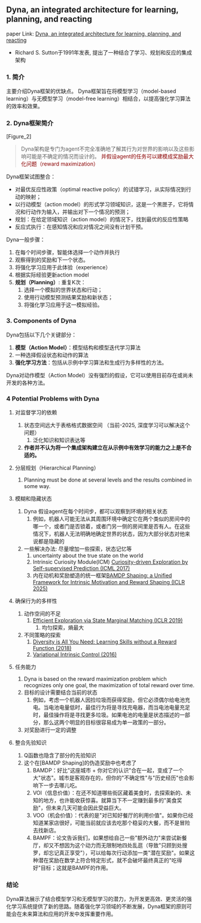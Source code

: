 ## Dyna, an integrated architecture for learning, planning, and reacting

paper Link: [Dyna, an integrated architecture for learning, planning, and reacting](https://dl.acm.org/doi/10.1145/122344.122377)
- Richard S. Sutton于1991年发表, 提出了一种结合了学习、规划和反应的集成架构

### 1. 简介

主要介绍Dyna框架的优缺点。
Dyna框架旨在将模型学习（model-based learning）与无模型学习（model-free learning）相结合，以提高强化学习算法的效率和效果。


### 2. Dyna框架简介
[Figure_2]

> Dyna架构是专门为agent不完全准确地了解其行为对世界的影响以及这些影响可能是不确定的情况而设计的。
> <font color=darkred>并假设agent的任务可以建模成奖励最大化问题（reward maximization）</font>

Dyna框架试图整合：
- 对最优反应性政策（optimal reactive policy）的试错学习，从实际情况到行动的映射；
- 以行动模型（action model）的形式学习领域知识，这是一个黑匣子，它将情况和行动作为输入，并输出对下一个情况的预测；
- 规划：在给定领域知识（action model）的情况下，找到最优的反应性策略
- 反应式执行：在感知情况和应对情况之间没有计划干预。

Dyna一般步骤：
1. 在每个时间步骤，智能体选择一个动作并执行
2. 观察得到的奖励和下一个状态。
3. 将强化学习应用于此体验（experience）
4. 根据实际经验更新action model
5. **规划（Planning）**: 重复K次：
   1. 选择一个模拟的世界状态和行动；
   2. 使用行动模型预测结果奖励和新状态；
   3. 将强化学习应用于这一模拟经验。

### 3. Components of Dyna

Dyna包括以下几个关键部分：
1. **模型（Action Model）**：模型结构和模型迭代学习算法
2. 一种选择假设状态和动作的算法
3. **强化学习方法**：包括从示例中学习算法和生成行为多样性的方法。

Dyna对动作模型（Action Model）没有强烈的假设，它可以使用目前存在或尚未开发的各种方法。

### 4 Potential Problems with Dyna

1. 对监督学习的依赖
   1. 状态空间远大于表格格式数据空间 （当前-2025, 深度学习可以解决这个问题）
      1. 泛化知识和知识表达等
   2. **作者并不认为将一个集成架构建立在从示例中有效学习的能力之上是不合适的。**

2. 分层规划（Hierarchical Planning）
   1. Planning must be done at several levels and the results combined in some way.

3. 模糊和隐藏状态
   1. Dyna 假设agent在每个时间步，都可以观察到环境的相关状态
      1. 例如，机器人可能无法从其周围环境中确定它在两个类似的房间中的哪一个，或者门是否锁着，或者门另一侧的房间里是否有人。在这些情况下，机器人无法明确地确定世界的状态，因为大部分状态对他来说都是隐藏的
   2. 一些解决办法: 尽量增加一些探索，状态记忆等
      1. uncertainty about the true state on the world
      2. Intrinsic Curiosity Module(ICM) [ Curiosity-driven Exploration by Self-supervised Prediction (ICML 2017)](https://pathak22.github.io/noreward-rl/)
      3. 内在动机和奖励塑造的统一框架[BAMDP Shaping: a Unified Framework for Intrinsic Motivation and Reward Shaping (ICLR 2025)](https://arxiv.org/abs/2409.05358)

4. 确保行为的多样性
   1. 动作空间的不足
      1. [Efficient Exploration via State Marginal Matching (ICLR 2019)](https://sites.google.com/view/state-marginal-matching)
         1. 均匀探索，熵最大
   2. 不同策略的探索
      1. [Diversity is All You Need: Learning Skills without a Reward Function (2018)](https://arxiv.org/abs/1802.06070)
      2. [Variational Intrinsic Control (2016)](https://arxiv.org/abs/1611.07507)

5. 任务能力
   1. Dyna is based on the reward maximization problem which recognizes only one goal, the maximization of total reward over time.
   2. 目标的设计需要结合当前的状态
      1. 例如，考虑一个机器人因捡垃圾而获得奖励，但它必须偶尔给电池充电。当电池电量低时，最佳行为将是寻找充电器，而当电池电量充足时，最佳操作将是寻找更多垃圾。如果电池的电量是状态描述的一部分，那么这两个明显的目标很容易成为单一政策的一部分。
   3. 对奖励进行一定的调整

6. 整合先验知识
   1. Q函数也隐含了部分的先验知识
   2. 这个在[BAMDP Shaping]的伪造奖励中也考虑了 
      1. BAMDP：好比"这座城市 + 你对它的认识"合在一起，变成了一个大"状态"。城市是客观存在的，但你的"不确定性"与"历史经历"也会影响下一步去哪儿吃。
      2. VOI（信息价值）：在还不知道哪些街区藏着美食时，去探索新的、未知的地方，也许能收获惊喜。就算当下不一定赚到最多的"美食奖励"，但未来几天可能会因此受益巨大。
      3. VOO（机会价值）：代表的是"对已知好餐厅的利用价值"。如果你已经知道某家店很好，可能当前就应该去吃那个稳妥的大餐，而不是冒险去找新店。
      4. BAMPF：论文告诉我们，如果想给自己一些"额外动力"来尝试新餐厅，却又不想因为这个动力而无限制地四处乱逛（导致"只顾到处搜罗，却忘记真正享受"），可以给每次行动添加一类"潜在奖励"。如果这种潜在奖励在数学上符合特定形式，就不会破坏最终真正的"吃得好"目标；这就是BAMPF的作用。


### 结论
Dyna算法展示了结合模型学习和无模型学习的潜力，为开发更高效、更灵活的强化学习系统提供了新的思路。随着强化学习领域的不断发展，Dyna框架的原则可能会在未来算法和应用的开发中发挥重要作用。